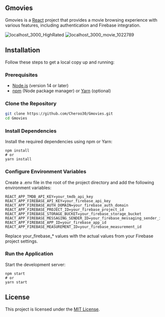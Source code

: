 ## Gmovies
Gmovies is a [React](https://reactjs.org/) project that provides a movie browsing experience with various features, including authentication and Firebase integration.

![localhost_3000_HighRated](https://github.com/user-attachments/assets/2a2d80ba-1e5a-4134-8422-bf011ccb3668)
![localhost_3000_movie_1022789](https://github.com/user-attachments/assets/68d43e86-4591-4509-8284-06fc57f7e22b)

## Installation

Follow these steps to get a local copy up and running:

### Prerequisites

- [Node.js](https://nodejs.org/) (version 14 or later)
- [npm](https://www.npmjs.com/) (Node package manager) or [Yarn](https://yarnpkg.com/) (optional)

### Clone the Repository

```bash
git clone https://github.com/Cheroo30/Gmovies.git
cd Gmovies
```

### Install Dependencies
Install the required dependencies using npm or Yarn:

```
npm install
# or
yarn install
```

### Configure Environment Variables
Create a .env file in the root of the project directory and add the following environment variables:

```
REACT_APP_TMDB_API_KEY=your_tmdb_api_key
REACT_APP_FIREBASE_API_KEY=your_firebase_api_key
REACT_APP_FIREBASE_AUTH_DOMAIN=your_firebase_auth_domain
REACT_APP_FIREBASE_PROJECT_ID=your_firebase_project_id
REACT_APP_FIREBASE_STORAGE_BUCKET=your_firebase_storage_bucket
REACT_APP_FIREBASE_MESSAGING_SENDER_ID=your_firebase_messaging_sender_id
REACT_APP_FIREBASE_APP_ID=your_firebase_app_id
REACT_APP_FIREBASE_MEASUREMENT_ID=your_firebase_measurement_id
```
Replace your_firebase_* values with the actual values from your Firebase project settings.

### Run the Application
Start the development server:

```
npm start
# or
yarn start
```

## License
This project is licensed under the [MIT License](LICENSE).


